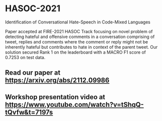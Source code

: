 # HASOC-2021
Identification of Conversational Hate-Speech in Code-Mixed Languages

Paper accepted at FIRE-2021 HASOC Track focusing on novel problem of detecting hateful and offensive comments in a conversation comprising of tweet, replies and comments where the comment or reply might not be inherently hateful but contributes to hate in context of the parent tweet.
Our solution secured Rank 1 on the leaderboard with a MACRO F1 score of 0.7253 on test data. 

## Read our paper at https://arxiv.org/abs/2112.09986

## Workshop presentation video at https://www.youtube.com/watch?v=tShqQ-tQvfw&t=7197s
